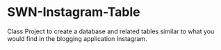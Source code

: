 # SWN-Instagram-Table
Class Project to create a database and related tables similar to what you would find in the blogging application Instagram.

